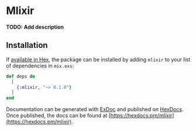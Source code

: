 # Mlixir

**TODO: Add description**

## Installation

If [available in Hex](https://hex.pm/docs/publish), the package can be installed
by adding `mlixir` to your list of dependencies in `mix.exs`:

```elixir
def deps do
  [
    {:mlixir, "~> 0.1.0"}
  ]
end
```

Documentation can be generated with [ExDoc](https://github.com/elixir-lang/ex_doc)
and published on [HexDocs](https://hexdocs.pm). Once published, the docs can
be found at [https://hexdocs.pm/mlixir](https://hexdocs.pm/mlixir).

